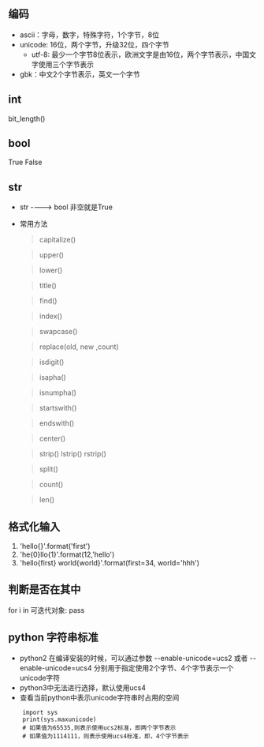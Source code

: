 ## 编码
* ascii：字母，数字，特殊字符，1个字节，8位
* unicode: 16位，两个字节，升级32位，四个字节
    * utf-8: 最少一个字节8位表示，欧洲文字是由16位，两个字节表示，中国文字使用三个字节表示
* gbk：中文2个字节表示，英文一个字节

## int 
bit_length()

## bool
True 
False

## str 
* str ----> bool 非空就是True

* 常用方法
    > capitalize()
    
    > upper()
    
    > lower()
    
    > title()
    
    > find()
    
    > index()
    
    > swapcase()
    
    > replace(old, new ,count)
    
    > isdigit() 
    
    > isapha()
    
    > isnumpha()
    
    > startswith()
    
    > endswith()
    
   
    > center() 
    
    > strip()  lstrip()  rstrip()
    
    > split()
    
    > count()
    
    > len()

## 格式化输入
1. 'hello{}'.format('first')
2. 'he{0}llo{1}'.format(12,'hello')
3. 'hello{first} world{world}'.format(first=34, world='hhh')


## 判断是否在其中
for i in 可迭代对象:
    pass
    
    
## python 字符串标准
* python2 在编译安装的时候，可以通过参数 --enable-unicode=ucs2 或者 --enable-unicode=ucs4 分别用于指定使用2个字节、4个字节表示一个unicode字符
* python3中无法进行选择，默认使用ucs4
* 查看当前python中表示unicode字符串时占用的空间
```
    import sys
    print(sys.maxunicode)
    # 如果值为65535,则表示使用ucs2标准，即两个字节表示
    # 如果值为1114111，则表示使用ucs4标准，即，4个字节表示
```

















